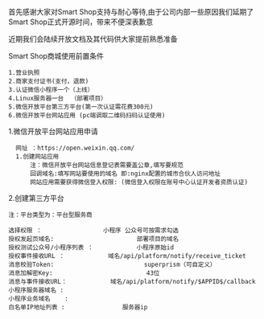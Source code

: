 首先感谢大家对Smart Shop支持与耐心等待,由于公司内部一些原因我们延期了Smart Shop正式开源时间，带来不便深表歉意

近期我们会陆续开放文档及其代码供大家提前熟悉准备


Smart Shop商城使用前置条件

    1.营业执照
    2.商家支付证书(支付，退款)
    3.认证微信小程序一个（上线）
    4.Linux服务器一台  （部署项目）
    5.微信开放平台第三方平台(第一次认证需花费300元)
    6.微信开放平台网站应用 (pc端调取二维码扫码认证使用)
 
1.微信开放平台网站应用申请
      
      网址 ：https://open.weixin.qq.com/
      1.创建网站应用
          注：微信开放平台网站信息登记表需要盖公章,填写要规范
          回调域名:填写网站要使用的域名 即:nginx配置的城市合伙人访问地址
          网站应用需要获得微信登入权限: (微信登入权限在账号中心认证开发者资质认证)

2.创建第三方平台
    
    注：平台类型为：平台型服务商

    选择权限 ： 				   小程序 公众号可按需求勾选
    授权发起页域名: 			           部署项目的域名
    授权测试公众号/小程序列表 ： 		   小程序原始id
    授权事件接收URL ：			   域名/api/platform/notify/receive_ticket
    消息校验Token:  			           superprism（可自定义）
    消息加解密Key:		                   43位
    消息与事件接收URL：			   域名/api/platform/notify/$APPID$/callback
    小程序服务器域名 : 
    小程序业务域名    : 
    白名单IP地址列表 : 			   服务器ip
